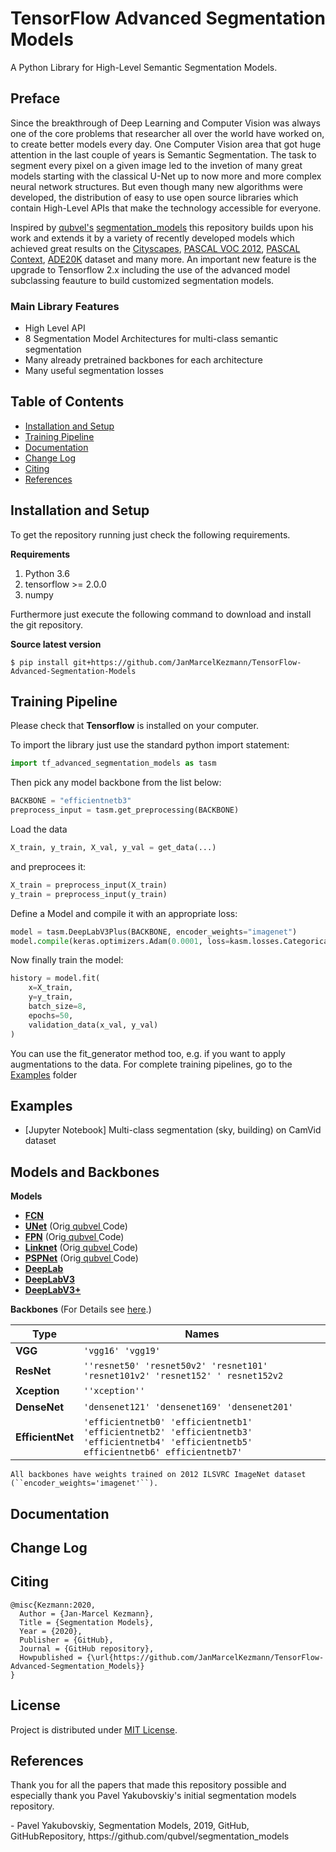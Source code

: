 # TensorFlow Advanced Segmentation Models
A Python Library for High-Level Semantic Segmentation Models.

## Preface
<p>Since the breakthrough of Deep Learning and Computer Vision was always one of the core problems that researcher all over the world have worked on, to create better models every day. One Computer Vision area that got huge attention in the last couple of years is Semantic Segmentation. The task to segment every pixel on a given image led to the invetion of many great models starting with the classical U-Net up to now more and more complex neural network structures. But even though many new algorithms were developed, the distribution of easy to use open source libraries which contain High-Level APIs that make the technology accessible for everyone.</p>
<p>Inspired by <a href="https://github.com/qubvel">qubvel's</a> <a href="https://github.com/qubvel/segmentation_models">segmentation_models</a> this repository builds upon his work and extends it by a variety of recently developed models which achieved great results on the <a href="https://www.cityscapes-dataset.com/">Cityscapes</a>, <a href="http://host.robots.ox.ac.uk/pascal/VOC/voc2012/">PASCAL VOC 2012</a>, <a href="https://cs.stanford.edu/~roozbeh/pascal-context/">PASCAL Context</a>, <a href="https://groups.csail.mit.edu/vision/datasets/ADE20K/">ADE20K</a> dataset and many more. An important new feature is the upgrade to Tensorflow 2.x including the use of the advanced model subclassing feauture to build customized segmentation models.</p>

### Main Library Features
- High Level API
- 8 Segmentation Model Architectures for multi-class semantic segmentation
- Many already pretrained backbones for each architecture
- Many useful segmentation losses

## Table of Contents

 - [Installation and Setup](#installation-and-setup)
 - [Training Pipeline](#training-pipeline)
 - [Documentation](#documentation)
 - [Change Log](#change-log)
 - [Citing](#citing)
 - [References](#references)

## Installation and Setup

<p>To get the repository running just check the following requirements.</p>

**Requirements**
1) Python 3.6
2) tensorflow >= 2.0.0
3) numpy

<p>Furthermore just execute the following command to download and install the git repository.</p>

**Source latest version**

    $ pip install git+https://github.com/JanMarcelKezmann/TensorFlow-Advanced-Segmentation-Models

## Training Pipeline

Please check that **Tensorflow** is installed on your computer.

To import the library just use the standard python import statement:

   
```python
import tf_advanced_segmentation_models as tasm
```
      
Then pick any model backbone from the list below:

```python
BACKBONE = "efficientnetb3"
preprocess_input = tasm.get_preprocessing(BACKBONE)
```

Load the data

```python
X_train, y_train, X_val, y_val = get_data(...)
```

and preprocees it:
    
```python
X_train = preprocess_input(X_train)
y_train = preprocess_input(y_train)
```

Define a Model and compile it with an appropriate loss:
 
```python
model = tasm.DeepLabV3Plus(BACKBONE, encoder_weights="imagenet")
model.compile(keras.optimizers.Adam(0.0001, loss=kasm.losses.CategoricalFocalLoss, kasm.metrics.IOUScore(threshold=0.5))
```

Now finally train the model:

```python
history = model.fit(
    x=X_train,
    y=y_train,
    batch_size=8,
    epochs=50,
    validation_data(x_val, y_val)
)
```
 
You can use the fit_generator method too, e.g. if you want to apply augmentations to the data.
For complete training pipelines, go to the <a href="https://github.com/JanMarcelKezmann/TensorFlow-Advanced-Segmentation-Models/blob/master/examples">Examples</a> folder
## Examples
- [Jupyter Notebook] Multi-class segmentation (sky, building) on CamVid dataset

## Models and Backbones

**Models**

- **<a href="https://arxiv.org/pdf/1411.4038.pdf">FCN</a>**
- **<a href="https://arxiv.org/abs/1505.04597">UNet</a>** (Orig<a href=""> qubvel </a>Code)
- **<a href="http://presentations.cocodataset.org/COCO17-Stuff-FAIR.pdf">FPN</a>** (Orig<a href=""> qubvel </a>Code)
- **<a href="https://arxiv.org/abs/1707.03718">Linknet</a>** (Orig<a href=""> qubvel </a>Code)
- **<a href="https://arxiv.org/abs/1612.01105">PSPNet</a>** (Orig<a href=""> qubvel </a>Code)
- **<a href="https://arxiv.org/pdf/1606.00915.pdf">DeepLab</a>**
- **<a href="https://arxiv.org/pdf/1706.05587.pdf">DeepLabV3</a>**
- **<a href="https://arxiv.org/pdf/1802.02611.pdf">DeepLabV3+</a>**
    
**Backbones**
(For Details see <a href="">here</a>.)

|Type         | Names |
|-------------|-------|
|**VGG**          | ``'vgg16' 'vgg19'``|
|**ResNet**       | ``''resnet50' 'resnet50v2' 'resnet101' 'resnet101v2' 'resnet152' ' resnet152v2``|
|**Xception**     | ``''xception''``|
|**DenseNet**     | ``'densenet121' 'densenet169' 'densenet201'``|
|**EfficientNet** | ``'efficientnetb0' 'efficientnetb1' 'efficientnetb2' 'efficientnetb3' 'efficientnetb4' 'efficientnetb5' efficientnetb6' efficientnetb7'``|
    

    All backbones have weights trained on 2012 ILSVRC ImageNet dataset (``encoder_weights='imagenet'``). 

## Documentation

## Change Log

## Citing

    @misc{Kezmann:2020,
      Author = {Jan-Marcel Kezmann},
      Title = {Segmentation Models},
      Year = {2020},
      Publisher = {GitHub},
      Journal = {GitHub repository},
      Howpublished = {\url{https://github.com/JanMarcelKezmann/TensorFlow-Advanced-Segmentation_Models}}
    } 
    
## License

Project is distributed under <a href="https://github.com/JanMarcelKezmann/TensorFlow-Advanced-Segmentation-Models/blob/master/LICENSE">MIT License</a>.

## References
<p>Thank you for all the papers that made this repository possible and especially thank you Pavel Yakubovskiy's initial segmentation models repository.</p>
- Pavel Yakubovskiy, Segmentation Models, 2019, GitHub, GitHubRepository, https://github.com/qubvel/segmentation_models

